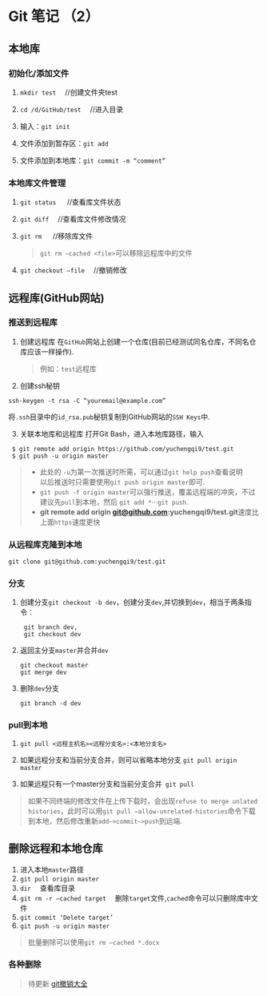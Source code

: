 
# Git 笔记 （2） #

## 本地库 ##
### 初始化/添加文件 ###


1. `mkdir test`  &emsp;//创建文件夹test

2. `cd /d/GitHub/test` &emsp;//进入目录

3. 输入：`git init`
 
4. 文件添加到暂存区：`git add `

5. 文件添加到本地库：`git commit -m “comment”`

### 本地库文件管理  ###
1. `git status` &emsp; //查看库文件状态


2. `git diff`&emsp; //查看库文件修改情况

3. `git rm` &emsp; //移除库文件
    > `git rm —cached <file>`可以移除远程库中的文件
    
4. `git checkout —file`&emsp; //撤销修改

## 远程库(GitHub网站) ##
### 推送到远程库 ###

1. 创建远程库
在`GitHub`网站上创建一个仓库(目前已经测试同名仓库，不同名仓库应该一样操作).
   >例如：`test`远程库

2. 创建ssh秘钥
  ```
  ssh-keygen -t rsa -C “youremail@example.com” 
  ```
   将`.ssh`目录中的`id_rsa.pub`秘钥复制到GitHub网站的`SSH Keys`中.


3. 关联本地库和远程库
打开Git Bash，进入本地库路径，输入 
```
 $ git remote add origin https://github.com/yuchengqi9/test.git
 $ git push -u origin master
```

> - 此处的 `-u`为第一次推送时所需，可以通过`git help push`查看说明</br>
以后推送时只需要使用`git push origin master`即可.
> - `git push -f origin master`可以强行推送，覆盖远程端的冲突，不过建议先`pull`到本地，然后 `git add *`···`git push`. 
> - **git remote add origin git@github.com:yuchengqi9/test.git**速度比上面`https`速度更快


### 从远程库克隆到本地  ###
```
git clone git@github.com:yuchengqi9/test.git
```
### 分支 ###
1. 创建分支```git checkout -b dev```，创建分支`dev`,并切换到`dev`，相当于两条指令：
   ```
    git branch dev,
    git checkout dev
   ```


2. 返回主分支`master`并合并`dev`
   ```
   git checkout master
   git merge dev
   ```


3. 删除`dev`分支
   ```git
   git branch -d dev
   ```
### pull到本地 ###
1. `git pull <远程主机名><远程分支名>:<本地分支名>`
 
2. 如果远程分支和当前分支合并，则可以省略本地分支 `git pull origin master`

3. 如果远程只有一个master分支和当前分支合并` git pull`
>如果不同终端的修改文件在上传下载时，会出现`refuse to merge unlated histories`，此时可以用`git pull —allow-unrelated-histories`命令下载到本地，然后修改重新`add—>commit—>push`到远端.

## 删除远程和本地仓库  ##
1. 进入本地`master`路径</br>
2. `git pull origin master`
3. `dir` &emsp;查看库目录
4. `git rm -r —cached target`&emsp; 删除`target`文件,`cached`命令可以只删除库中文件
5. `git commit ‘Delete target’`
6. `git push -u origin master`

>批量删除可以使用`git rm —cached *.docx `

### 各种删除 ###
>待更新
[git撤销大全](https://blog.csdn.net/bdss58/article/details/50363830)